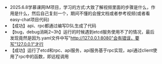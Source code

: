 - 2025.6.8学慕课网IM项目，学习的方式:大致了解视频里面的步骤是什么，作用是什么，然后自己复刻一个，期间不懂的会搜文档或者参考视频(或者看easy-chat项目代码)
- 【成功】api、rpc都通过编写DSL生成了代码
- 【bug，debug消耗2~3h】运行的时候遇到etcd服务使用不了的情况，最后发现竟然是因为.yaml文件中写"http://127.0.0.1:8080"会有错误，要写"127.0.0.1"才行
- 【成功】运行了etcd和rpc、api服务，api服务基于rpc实现，api通过client使用了rpc中的函数，即远程调用